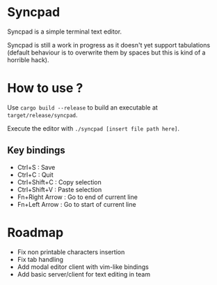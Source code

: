 # Syncpad
Syncpad is a simple terminal text editor.

Syncpad is still a work in progress as it doesn't yet support tabulations (default behaviour is to overwrite them by spaces but this is kind of a horrible hack).

# How to use ?
Use `cargo build --release` to build an executable at `target/release/syncpad`.

Execute the editor with `./syncpad [insert file path here]`.

## Key bindings
 - Ctrl+S : Save
 - Ctrl+C : Quit
 - Ctrl+Shift+C : Copy selection
 - Ctrl+Shift+V : Paste selection
 - Fn+Right Arrow : Go to end of current line
 - Fn+Left Arrow : Go to start of current line  

# Roadmap
  - Fix non printable characters insertion
  - Fix tab handling
  - Add modal editor client with vim-like bindings
  - Add basic server/client for text editing in team
